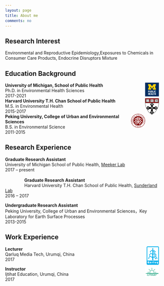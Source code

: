```yaml
---
layout: page
title: About me
comments: no
---
```


<!--we are changing here into About me-->

Research Interest
-----------------

Environmental and Reproductive Epidemiology,Exposures to Chemicals in Consumer Care Products, Endocrine Disruptors Mixture


Education Background
--------------------

[<img align="right" src="/media/image/sph.png" height="9%" width="9%">](https://sph.umich.edu)
**University of Michigan, School of Public Health**<br/>
Ph.D. in Environmental Health Sciences<br/>
2017-2021<br/>
[<img align="right" src="/media/image/hsph.png" height="8%" width="9%">](https://www.hsph.harvard.edu)
**Harvard University T.H. Chan School of Public Health**<br/>
M.S. in Environmental Health<br/>
2015-2017<br/>
[<img align="right" src="/media/image/pku.png" height="9%" width="9%">](https://www.ues.pku.edu.cn)
**Peking University, College of Urban and Environmental Sciences**<br/>
B.S. in Environmental Science<br/>
2011-2015<br/>


Research Experience
-----------------------
**Graduate Research Assistant**<br/>
University of Michigan School of Public Health, [Meeker Lab](https://sites.google.com/a/umich.edu/meekerlab/home)<br/>
2017 – present<br/>     
                
**Graduate Research Assistant**<br/>                
Harvard University T.H. Chan School of Public Health, [Sunderland Lab](http://bgc.seas.harvard.edu/index.html)<br/>
2016 – 2017<br/>

**Undergraduate Research Assistant**<br/>
Peking University, College of Urban and Environmental Sciences，Key Laboratory for Earth Surface Processes<br/>
2013-2015<br/> 
  

Work Experience
-----------------------
[<img align="right" src="/media/image/qarluq.png" height="6%" width="8%">](http://www.qarluq.com/index.php?m=Home&c=Index&a=index)
**Lecturer**<br/>
Qarluq Media Tech, Urumqi, China<br/>
2017<br/>


[<img align="right" src="/media/image/ijtihat.png" height="11%" width="9%">](http://ijtihat.com)
**Instructor**<br/>
Ijtihat Education, Urumqi, China<br/>
2017<br/>





